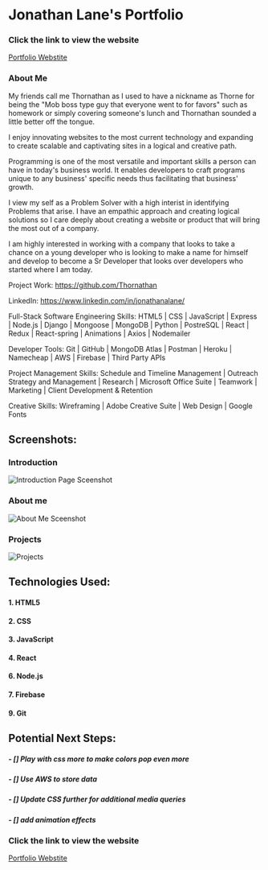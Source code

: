 # **Jonathan Lane's Portfolio**

### Click the link to view the website
[Portfolio Webstite](https://lanewebdev.com/) 

### About Me
My friends call me Thornathan as I used to have a nickname as Thorne for being the "Mob boss type guy that everyone went to for favors" such as homework or simply covering someone's lunch and Thornathan sounded a little better off the tongue.

I enjoy innovating websites to the most current technology and expanding to create scalable and captivating sites in a logical and creative path.

Programming is one of the most versatile and important skills a person can have in today's business world. It enables developers to craft programs unique to any business' specific needs thus facilitating that business' growth.

I view my self as a Problem Solver with a high interist in identifying Problems that arise. I have an empathic approach and creating logical solutions so I care deeply about creating a website or product that will bring the most out of a company. 

I am highly interested in working with a company that looks to take a chance on a young developer who is looking to make a name for himself and develop to become a Sr Developer that looks over developers who started where I am today.

Project Work:
https://github.com/Thornathan

LinkedIn:
https://www.linkedin.com/in/jonathanalane/

Full-Stack Software Engineering Skills:
HTML5 | CSS | JavaScript | Express | Node.js | Django | Mongoose | MongoDB | Python | PostreSQL | React | Redux | React-spring | Animations | Axios | Nodemailer

Developer Tools:
Git | GitHub | MongoDB Atlas | Postman | Heroku | Namecheap | AWS | Firebase | Third Party APIs

Project Management Skills:
Schedule and Timeline Management | Outreach Strategy and Management | Research | Microsoft Office Suite | Teamwork | Marketing | Client Development & Retention

Creative Skills:
Wireframing | Adobe Creative Suite | Web Design | Google Fonts

## Screenshots:

### Introduction

![Introduction Page Sceenshot](https://i.imgur.com/UAjGXjS.png)

### About me
![About Me Sceenshot](https://i.imgur.com/ADSbVq5.png)

### Projects

![Projects](https://i.imgur.com/BD3zVXd.png)

## Technologies Used: 

#### 1. HTML5
#### 2. CSS
#### 3. JavaScript
#### 4. React
#### 6. Node.js
#### 7. Firebase
#### 9. Git


## Potential Next Steps: 

##### - [] Play with css more to make colors pop even more
##### - [] Use AWS to store data
##### - [] Update CSS further for additional media queries
##### - [] add animation effects


### Click the link to view the website
[Portfolio Webstite](https://lanewebdev.com/) 
